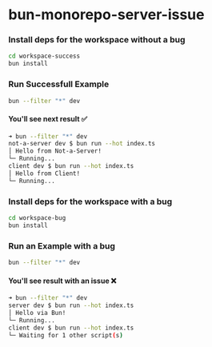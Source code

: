 # bun-monorepo-server-issue

### Install deps for the workspace without a bug

```sh
cd workspace-success
bun install
```

### Run Successfull Example

```sh
bun --filter "*" dev
```

#### You'll see next result ✅

```sh
➜ bun --filter "*" dev
not-a-server dev $ bun run --hot index.ts
│ Hello from Not-a-Server!
└─ Running...
client dev $ bun run --hot index.ts
│ Hello from Client!
└─ Running...
```

### Install deps for the workspace with a bug

```sh
cd workspace-bug
bun install
```

### Run an Example with a bug

```sh
bun --filter "*" dev
```

#### You'll see result with an issue ❌

```sh
➜ bun --filter "*" dev
server dev $ bun run --hot index.ts
│ Hello via Bun!
└─ Running...
client dev $ bun run --hot index.ts
└─ Waiting for 1 other script(s)
```
